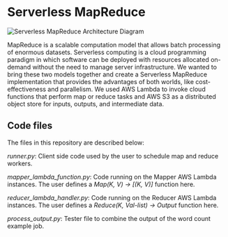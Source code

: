 # Serverless MapReduce

![Serverless MapReduce Architecture Diagram](https://i.imgur.com/SQjgR7Q.png)

MapReduce is a scalable computation model that allows batch processing of enormous datasets. Serverless computing is a cloud programming paradigm in which software can be deployed with resources allocated on-demand without the need to manage server infrastructure. We wanted to bring these two models together and create a Serverless MapReduce implementation that provides the advantages of both worlds, like cost-effectiveness and parallelism. We used AWS Lambda to invoke cloud functions that perform map or reduce tasks and AWS S3 as a distributed object store for inputs, outputs, and intermediate data.

## Code files

The files in this repository are described below:

_runner.py_: Client side code used by the user to schedule map and reduce workers.

_mapper\_lambda\_function.py_: Code running on the Mapper AWS Lambda instances. The user defines a _Map(K, V) -> [(K, V)]_ function here.

_reducer\_lambda\_handler.py_: Code running on the Reducer AWS Lambda instances. The user defines a _Reduce(K, Val-list) -> Output_ function here.

_process\_output.py_: Tester file to combine the output of the word count example job.